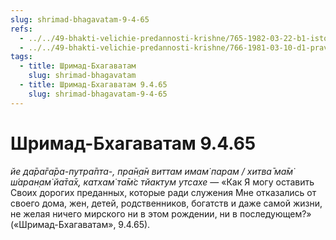 ```yaml
---
slug: shrimad-bhagavatam-9-4-65
refs:
  - ../../49-bhakti-velichie-predannosti-krishne/765-1982-03-22-b1-istoriya-ambarisha-i-durvasy-gospod-zavisim-ot-svoih-predannyh.md
  - ../../49-bhakti-velichie-predannosti-krishne/766-1981-03-10-d1-pravo-predannyh-na-gospoda-kak-predstavitelej-svarupa-shakti.md
tags:
  - title: Шримад-Бхагаватам
    slug: shrimad-bhagavatam
  - title: Шримад-Бхагаватам 9.4.65
    slug: shrimad-bhagavatam-9-4-65
---
```


# Шримад-Бхагаватам 9.4.65

*йе да̄ра̄га̄ра-путра̄пта-, пра̄н̣а̄н виттам имам̇ парам / хитва̄ ма̄м̇ ш́аран̣ам̇ йа̄та̄х̣, катхам̇ та̄м̇с тйактум утсахе* — «Как Я могу оставить Своих дорогих преданных, которые ради служения Мне отказались от своего дома, жен, детей, родственников, богатств и даже самой жизни, не желая ничего мирского ни в этом рождении, ни в последующем?» («Шримад-Бхагаватам», 9.4.65).



